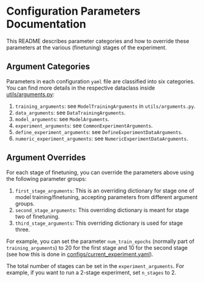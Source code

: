 # Configuration Parameters Documentation
This README describes parameter categories and how to override these parameters at the various (finetuning) stages of the experiment.

## Argument Categories
Parameters in each configuration `yaml` file are classified into six categories. You can find more details in the respective dataclass inside [utils/arguments.py](../utils/arguments.py):
1. `training_arguments`: see `ModelTrainingArguments` in `utils/arguments.py`.
2. `data_arguments`: see `DataTrainingArguments`.
3. `model_arguments`: see `ModelArguments`.
4. `experiment_arguments`: see `CommonExperimentArguments`.
5. `define_experiment_arguments`: see `DefineExperimentDataArguments`.
6. `numeric_experiment_arguments`: see `NumericExperimentDataArguments`.

## Argument Overrides 
For each stage of finetuning, you can override the parameters above using the following parameter groups:
1. `first_stage_arguments`: This is an overriding dictionary for stage one of model training/finetuning, accepting parameters from different argument groups.
2. `second_stage_arguments`: This overriding dictionary is meant for stage two of finetuning.
3. `third_stage_arguments`: This overriding dictionary is used for stage three.

For example,  you can set the parameter `num_train_epochs` (normally part of `training_arguments`) to 20 for the first stage and 10 for the second stage (see how this is done in [configs/current_experiment.yaml](../configs/current_experiment.yaml)).

The total number of stages can be set in the `experiment_arguments`. For example, if you want to run a 2-stage experiment, set `n_stages` to 2.